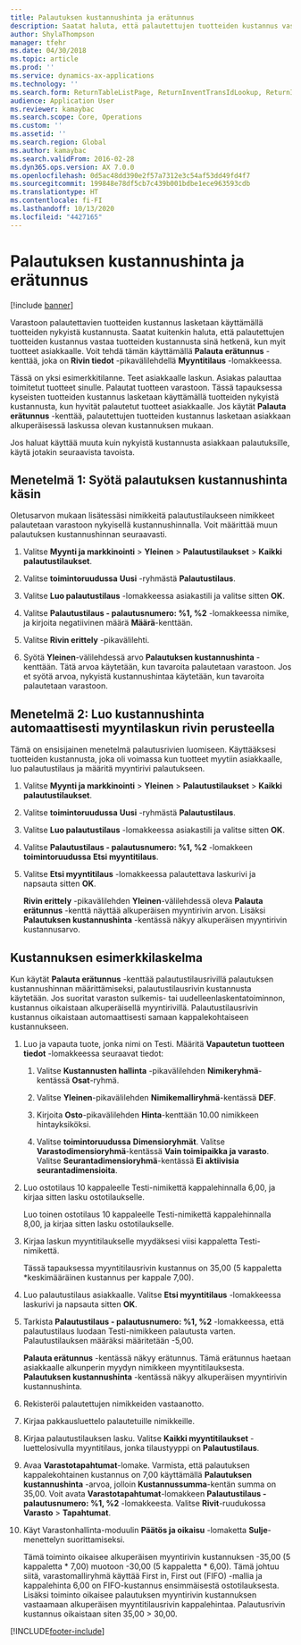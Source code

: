 ```yaml
---
title: Palautuksen kustannushinta ja erätunnus
description: Saatat haluta, että palautettujen tuotteiden kustannus vastaa tuotteiden kustannusta sinä hetkenä, kun myit tuotteet asiakkaalle. Voit tehdä tämän käyttämällä **Palauta erätunnus** -kenttää.
author: ShylaThompson
manager: tfehr
ms.date: 04/30/2018
ms.topic: article
ms.prod: ''
ms.service: dynamics-ax-applications
ms.technology: ''
ms.search.form: ReturnTableListPage, ReturnInventTransIdLookup, ReturnItemNumLookup
audience: Application User
ms.reviewer: kamaybac
ms.search.scope: Core, Operations
ms.custom: ''
ms.assetid: ''
ms.search.region: Global
ms.author: kamaybac
ms.search.validFrom: 2016-02-28
ms.dyn365.ops.version: AX 7.0.0
ms.openlocfilehash: 0d5ac48dd390e2f57a7312e3c54af53dd49fd4f7
ms.sourcegitcommit: 199848e78df5cb7c439b001bdbe1ece963593cdb
ms.translationtype: HT
ms.contentlocale: fi-FI
ms.lasthandoff: 10/13/2020
ms.locfileid: "4427165"
---
```

# <a name="return-cost-price-and-return-lot-id"></a>Palautuksen kustannushinta ja erätunnus        

[!include [banner](../includes/banner.md)]



Varastoon palautettavien tuotteiden kustannus lasketaan käyttämällä tuotteiden nykyistä kustannusta. Saatat kuitenkin haluta, että palautettujen tuotteiden kustannus vastaa tuotteiden kustannusta sinä hetkenä, kun myit tuotteet asiakkaalle. Voit tehdä tämän käyttämällä **Palauta erätunnus** -kenttää, joka on **Rivin tiedot** -pikavälilehdellä **Myyntitilaus** -lomakkeessa.

Tässä on yksi esimerkkitilanne. Teet asiakkaalle laskun. Asiakas palauttaa toimitetut tuotteet sinulle. Palautat tuotteen varastoon. Tässä tapauksessa kyseisten tuotteiden kustannus lasketaan käyttämällä tuotteiden nykyistä kustannusta, kun hyvität palautetut tuotteet asiakkaalle. Jos käytät **Palauta erätunnus** -kenttää, palautettujen tuotteiden kustannus lasketaan asiakkaan alkuperäisessä laskussa olevan kustannuksen mukaan.

Jos haluat käyttää muuta kuin nykyistä kustannusta asiakkaan palautuksille, käytä jotakin seuraavista tavoista.

## <a name="method-1-manually-enter-the-return-cost-price"></a>Menetelmä 1: Syötä palautuksen kustannushinta käsin

Oletusarvon mukaan lisätessäsi nimikkeitä palautustilaukseen nimikkeet palautetaan varastoon nykyisellä kustannushinnalla. Voit määrittää muun palautuksen kustannushinnan seuraavasti.

1.  Valitse **Myynti ja markkinointi** \> **Yleinen** \> **Palautustilaukset** \> **Kaikki palautustilaukset**.

2.  Valitse **toimintoruudussa** **Uusi** -ryhmästä **Palautustilaus**.

3.  Valitse **Luo palautustilaus** -lomakkeessa asiakastili ja valitse sitten **OK**.

4.  Valitse **Palautustilaus - palautusnumero: %1, %2** -lomakkeessa nimike, ja kirjoita negatiivinen määrä **Määrä**-kenttään.

5.  Valitse **Rivin erittely** -pikavälilehti.

6.  Syötä **Yleinen**-välilehdessä arvo **Palautuksen kustannushinta** -kenttään. Tätä arvoa käytetään, kun tavaroita palautetaan varastoon. Jos et syötä arvoa, nykyistä kustannushintaa käytetään, kun tavaroita palautetaan varastoon.

## <a name="method-2-automatically-generate-the-cost-price-based-on-the-customer-invoice-line"></a>Menetelmä 2: Luo kustannushinta automaattisesti myyntilaskun rivin perusteella

Tämä on ensisijainen menetelmä palautusrivien luomiseen. Käyttääksesi tuotteiden kustannusta, joka oli voimassa kun tuotteet myytiin asiakkaalle, luo palautustilaus ja määritä myyntirivi palautukseen.

1.  Valitse **Myynti ja markkinointi** \> **Yleinen** \> **Palautustilaukset** \> **Kaikki palautustilaukset**.

2.  Valitse **toimintoruudussa** **Uusi** -ryhmästä **Palautustilaus**.

3.  Valitse **Luo palautustilaus** -lomakkeessa asiakastili ja valitse sitten **OK**.

4.  Valitse **Palautustilaus - palautusnumero: %1, %2** -lomakkeen **toimintoruudussa** **Etsi myyntitilaus**.

5.  Valitse **Etsi myyntitilaus** -lomakkeessa palautettava laskurivi ja napsauta sitten **OK**.
    
    **Rivin erittely** -pikavälilehden **Yleinen**-välilehdessä oleva **Palauta erätunnus** -kenttä näyttää alkuperäisen myyntirivin arvon. Lisäksi **Palautuksen kustannushinta** -kentässä näkyy alkuperäisen myyntirivin kustannusarvo.

## <a name="cost-calculation-example"></a>Kustannuksen esimerkkilaskelma

Kun käytät **Palauta erätunnus** -kenttää palautustilausrivillä palautuksen kustannushinnan määrittämiseksi, palautustilausrivin kustannusta käytetään. Jos suoritat varaston sulkemis- tai uudelleenlaskentatoiminnon, kustannus oikaistaan alkuperäisellä myyntirivillä. Palautustilausrivin kustannus oikaistaan automaattisesti samaan kappalekohtaiseen kustannukseen.

1.  Luo ja vapauta tuote, jonka nimi on Testi. Määritä **Vapautetun tuotteen tiedot** -lomakkeessa seuraavat tiedot:
    
    1.  Valitse **Kustannusten hallinta** -pikavälilehden **Nimikeryhmä**-kentässä **Osat**-ryhmä.
    
    2.  Valitse **Yleinen**-pikavälilehden **Nimikemalliryhmä**-kentässä **DEF**.
    
    3.  Kirjoita **Osto**-pikavälilehden **Hinta**-kenttään 10.00 nimikkeen hintayksiköksi.
    
    4.  Valitse **toimintoruudussa** **Dimensioryhmät**. Valitse **Varastodimensioryhmä**-kentässä **Vain toimipaikka ja varasto**. Valitse **Seurantadimensioryhmä**-kentässä **Ei aktiivisia seurantadimensioita**.

2.  Luo ostotilaus 10 kappaleelle Testi-nimikettä kappalehinnalla 6,00, ja kirjaa sitten lasku ostotilaukselle.
    
    Luo toinen ostotilaus 10 kappaleelle Testi-nimikettä kappalehinnalla 8,00, ja kirjaa sitten lasku ostotilaukselle.

3.  Kirjaa laskun myyntitilaukselle myydäksesi viisi kappaletta Testi-nimikettä.
    
    Tässä tapauksessa myyntitilausrivin kustannus on 35,00 (5 kappaletta \*keskimääräinen kustannus per kappale 7,00).

4.  Luo palautustilaus asiakkaalle. Valitse **Etsi myyntitilaus** -lomakkeessa laskurivi ja napsauta sitten **OK**.

5.  Tarkista **Palautustilaus - palautusnumero: %1, %2** -lomakkeessa, että palautustilaus luodaan Testi-nimikkeen palautusta varten. Palautustilauksen määräksi määritetään -5,00.
    
    **Palauta erätunnus** -kentässä näkyy erätunnus. Tämä erätunnus haetaan asiakkaalle alkunperin myydyn nimikkeen myyntitilauksesta. **Palautuksen kustannushinta** -kentässä näkyy alkuperäisen myyntirivin kustannushinta.

6.  Rekisteröi palautettujen nimikkeiden vastaanotto.

7.  Kirjaa pakkausluettelo palautetuille nimikkeille.

8.  Kirjaa palautustilauksen lasku. Valitse **Kaikki myyntitilaukset** -luettelosivulla myyntitilaus, jonka tilaustyyppi on **Palautustilaus**.

9.  Avaa **Varastotapahtumat**-lomake. Varmista, että palautuksen kappalekohtainen kustannus on 7,00 käyttämällä **Palautuksen kustannushinta** -arvoa, jolloin **Kustannussumma**-kentän summa on 35,00. Voit avata **Varastotapahtumat**-lomakkeen **Palautustilaus - palautusnumero: %1, %2** -lomakkeesta. Valitse **Rivit**-ruudukossa **Varasto** \> **Tapahtumat**.

10. Käyt Varastonhallinta-moduulin **Päätös ja oikaisu** -lomaketta **Sulje**-menettelyn suorittamiseksi.
    
    Tämä toiminto oikaisee alkuperäisen myyntirivin kustannuksen -35,00 (5 kappaletta \* 7,00) muotoon -30,00 (5 kappaletta \* 6,00). Tämä johtuu siitä, varastomalliryhmä käyttää First in, First out (FIFO) -mallia ja kappalehinta 6,00 on FIFO-kustannus ensimmäisestä ostotilauksesta. Lisäksi toiminto oikaisee palautuksen myyntirivin kustannuksen vastaamaan alkuperäisen myyntitilausrivin kappalehintaa. Palautusrivin kustannus oikaistaan siten 35,00 > 30,00.






[!INCLUDE[footer-include](../../includes/footer-banner.md)]